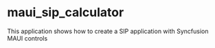 # maui_sip_calculator
This application shows how to create a SIP application with Syncfusion MAUI controls
